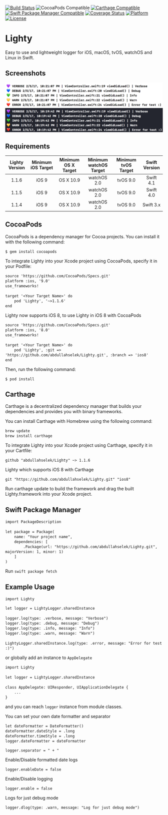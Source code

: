 [![Build Status](https://travis-ci.org/abdullahselek/Lighty.svg?branch=master)](https://travis-ci.org/abdullahselek/Lighty)
![CocoaPods Compatible](https://img.shields.io/cocoapods/v/Lighty.svg)
[![Carthage Compatible](https://img.shields.io/badge/Carthage-compatible-4BC51D.svg?style=flat)](https://github.com/Carthage/Carthage)
[![Swift Package Manager Compatible](https://img.shields.io/badge/Swift%20Package%20Manager-compatible-brightgreen.svg)](https://github.com/apple/swift-package-manager)
[![Coverage Status](https://coveralls.io/repos/github/abdullahselek/Lighty/badge.svg?branch=master)](https://coveralls.io/github/abdullahselek/Lighty?branch=master)
[![Platform](https://img.shields.io/cocoapods/p/Lighty.svg?style=flat)](https://cocoapods.org/pods/Lighty)
[![License](https://img.shields.io/badge/License-MIT-blue.svg)](https://github.com/abdullahselek/Lighty/blob/master/LICENSE)

# Lighty
Easy to use and lightweight logger for iOS, macOS, tvOS, watchOS and Linux in Swift.

## Screenshots

![default_theme](https://github.com/abdullahselek/Lighty/blob/master/Screenshots/default_theme.png)
![dark_theme](https://github.com/abdullahselek/Lighty/blob/master/Screenshots/dark_theme.png)

## Requirements

| Lighty Version | Minimum iOS Target | Minimum OS X Target | Minimum watchOS Target | Minimum tvOS Target | Swift Version |
|:--------------------:|:---------------------------:|:---------------------------:|:--------------------:|:---------------------------:|:---------------------------:|
| 1.1.6 | iOS 9 | OS X 10.9 | watchOS 2.0 | tvOS 9.0 | Swift 4.1 |
| 1.1.5 | iOS 9 | OS X 10.9 | watchOS 2.0 | tvOS 9.0 | Swift 4.0 |
| 1.1.4 | iOS 9 | OS X 10.9 | watchOS 2.0 | tvOS 9.0 | Swift 3.x |

## CocoaPods

CocoaPods is a dependency manager for Cocoa projects. You can install it with the following command:
```	
$ gem install cocoapods
```

To integrate Lighty into your Xcode project using CocoaPods, specify it in your Podfile:
```
source 'https://github.com/CocoaPods/Specs.git'
platform :ios, '9.0'
use_frameworks!

target '<Your Target Name>' do
	pod 'Lighty', '~>1.1.6'
end
```

Lighty now supports iOS 8, to use Lighty in iOS 8 with CocoaPods
```
source 'https://github.com/CocoaPods/Specs.git'
platform :ios, '8.0'
use_frameworks!

target '<Your Target Name>' do
	pod 'Lighty', :git => 'https://github.com/abdullahselek/Lighty.git', :branch => 'ios8'
end
```

Then, run the following command:
```
$ pod install
```

## Carthage

Carthage is a decentralized dependency manager that builds your dependencies and provides you with binary frameworks.

You can install Carthage with Homebrew using the following command:

```
brew update
brew install carthage
```

To integrate Lighty into your Xcode project using Carthage, specify it in your Cartfile:

```
github "abdullahselek/Lighty" ~> 1.1.6
```

Lighty which supports iOS 8 with Carthage

```
git "https://github.com/abdullahselek/Lighty.git" "ios8"
```

Run carthage update to build the framework and drag the built Lighty.framework into your Xcode project.

## Swift Package Manager

```
import PackageDescription

let package = Package(
    name: "Your project name",
    dependencies: [
        .Package(url: "https://github.com/abdullahselek/Lighty.git", majorVersion: 1, minor: 1)
    ]
)
```

Run ```swift package fetch```

## Example Usage
```
import Lighty
````

```
let logger = LightyLogger.sharedInstance

logger.log(type: .verbose, message: "Verbose")
logger.log(type: .debug, message: "Debug")
logger.log(type: .info, message: "Info")
logger.log(type: .warn, message: "Warn")

LightyLogger.sharedInstance.log(type: .error, message: "Error for test :)")
```

or globally add an instance to `AppDelegate`

```
import Lighty

let logger = LightyLogger.sharedInstance

class AppDelegate: UIResponder, UIApplicationDelegate {
    ...
}
```

and you can reach `logger` instance from module classes.

You can set your own date formatter and separator
```
let dateFormatter = DateFormatter()
dateFormatter.dateStyle = .long
dateFormatter.timeStyle = .long
logger.dateFormatter = dateFormatter
```

```
logger.separator = " + "
```

Enable/Disable formatted date logs
```
logger.enableDate = false
```

Enable/Disable logging
```
logger.enable = false
```

Logs for just debug mode
```
logger.dlog(type: .warn, message: "Log for just debug mode")
```